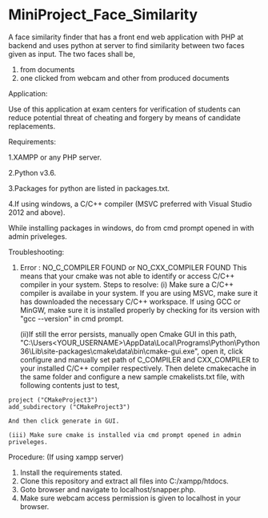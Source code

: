 # MiniProject_Face_Similarity

A face similarity finder that has a front end web application with PHP at backend and uses python at server to find similarity between two faces given as input. The two faces shall be, 
  1. from documents
  2. one clicked from webcam and other from produced documents
 
Application:

  Use of this application at exam centers for verification of students can reduce potential threat of cheating and forgery by means of candidate replacements. 

Requirements:

  1.XAMPP or any PHP server.
  
  2.Python v3.6.
  
  3.Packages for python are listed in packages.txt.
  
  4.If using windows, a C/C++ compiler (MSVC preferred with Visual Studio 2012 and above).
  
While installing packages in windows, do from cmd prompt opened in with admin priveleges.

Troubleshooting:
  1. Error : NO_C_COMPILER FOUND or NO_CXX_COMPILER FOUND
    This means that your cmake was not able to identify or access C/C++ compiler in your system. 
    Steps to resolve:
      (i) Make sure a C/C++ compiler is availabe in your system. If you are using MSVC, make sure it has downloaded the necessary C/C++ workspace. If using GCC or MinGW, make sure it is installed properly by checking for its version with "gcc --version" in cmd prompt.
      
      (ii)If still the error persists, manually open Cmake GUI in this path,    
      "C:\Users\<YOUR_USERNAME>\AppData\Local\Programs\Python\Python36\Lib\site-packages\cmake\data\bin\cmake-gui.exe",
      open it, click configure and manually set path of C_COMPILER and CXX_COMPILER to your installed C/C++ compiler respectively.
      Then delete cmakecache in the same folder and configure a new sample cmakelists.txt file, with following contents just to test,
          
    project ("CMakeProject3")
    add_subdirectory ("CMakeProject3")
    
    And then click generate in GUI.
    
    (iii) Make sure cmake is installed via cmd prompt opened in admin priveleges.

Procedure: (If using xampp server)
  1. Install the requirements stated.
  2. Clone this repository and extract all files into C:/xampp/htdocs.
  3. Goto browser and navigate to localhost/snapper.php.
  4. Make sure webcam access permission is given to localhost in your browser.
